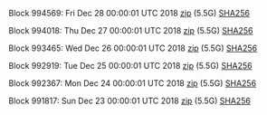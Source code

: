 Block 994569: Fri Dec 28 00:00:01 UTC 2018 [zip](https://dash-bootstrap.ams3.digitaloceanspaces.com/mainnet/2018-12-28/bootstrap.dat.zip) (5.5G) [SHA256](https://dash-bootstrap.ams3.digitaloceanspaces.com/mainnet/2018-12-28/sha256.txt)

Block 994018: Thu Dec 27 00:00:01 UTC 2018 [zip](https://dash-bootstrap.ams3.digitaloceanspaces.com/mainnet/2018-12-27/bootstrap.dat.zip) (5.5G) [SHA256](https://dash-bootstrap.ams3.digitaloceanspaces.com/mainnet/2018-12-27/sha256.txt)

Block 993465: Wed Dec 26 00:00:01 UTC 2018 [zip](https://dash-bootstrap.ams3.digitaloceanspaces.com/mainnet/2018-12-26/bootstrap.dat.zip) (5.5G) [SHA256](https://dash-bootstrap.ams3.digitaloceanspaces.com/mainnet/2018-12-26/sha256.txt)

Block 992919: Tue Dec 25 00:00:01 UTC 2018 [zip](https://dash-bootstrap.ams3.digitaloceanspaces.com/mainnet/2018-12-25/bootstrap.dat.zip) (5.5G) [SHA256](https://dash-bootstrap.ams3.digitaloceanspaces.com/mainnet/2018-12-25/sha256.txt)

Block 992367: Mon Dec 24 00:00:01 UTC 2018 [zip](https://dash-bootstrap.ams3.digitaloceanspaces.com/mainnet/2018-12-24/bootstrap.dat.zip) (5.5G) [SHA256](https://dash-bootstrap.ams3.digitaloceanspaces.com/mainnet/2018-12-24/sha256.txt)

Block 991817: Sun Dec 23 00:00:01 UTC 2018 [zip](https://dash-bootstrap.ams3.digitaloceanspaces.com/mainnet/2018-12-23/bootstrap.dat.zip) (5.5G) [SHA256](https://dash-bootstrap.ams3.digitaloceanspaces.com/mainnet/2018-12-23/sha256.txt)
